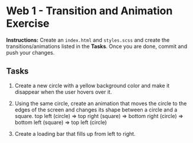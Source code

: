# Web 1 - Transition and Animation Exercise

**Instructions:** Create an `index.html` and `styles.scss` and create the transitions/animations listed in the **Tasks**. Once you are done, commit and push your changes.

## Tasks

1. Create a new circle with a yellow background color and make it disappear when the user hovers over it.

2. Using the same circle, create an animation that moves the circle to the edges of the screen and changes its shape between a circle and a square. 
   top left (circle) => top right (square) => bottom right (circle) => bottom left (square) => top left (circle)

3. Create a loading bar that fills up from left to right.
